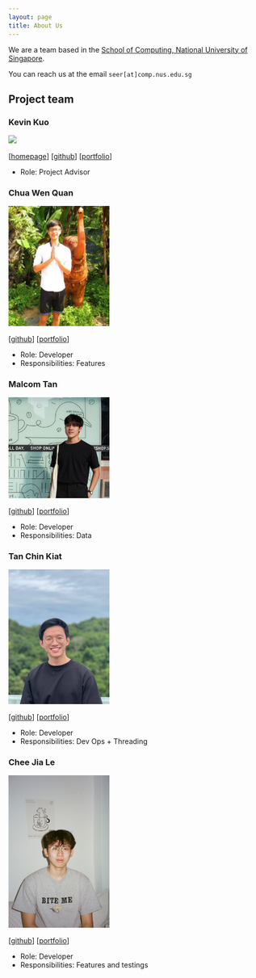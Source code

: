 ```yaml
---
layout: page
title: About Us
---
```


We are a team based in the [School of Computing, National University of Singapore](http://www.comp.nus.edu.sg).

You can reach us at the email `seer[at]comp.nus.edu.sg`

## Project team

### Kevin Kuo

<img src="images/johndoe.png" width="200px">

[[homepage](http://www.comp.nus.edu.sg/~damithch)]
[[github](https://github.com/johndoe)]
[[portfolio](team/johndoe.md)]

* Role: Project Advisor

### Chua Wen Quan

<img src="images/cwq2326.jpg" width="200px">

[[github](http://github.com/cwq2326)]
[[portfolio](team/johndoe.md)]

* Role: Developer
* Responsibilities: Features

### Malcom Tan

<img src="images/dannydakota.png" width="200px">

[[github](http://github.com/DannyDakota)] [[portfolio](team/dannydakota.md)]

* Role: Developer
* Responsibilities: Data

### Tan Chin Kiat

<img src="images/tanchinkiat99.png" width="200px">

[[github](http://github.com/tanchinkiat99)]
[[portfolio](team/tanchinkiat99.md)]

* Role: Developer
* Responsibilities: Dev Ops + Threading

### Chee Jia Le

<img src="images/jiale-c.png" width="200px">

[[github](http://github.com/jiale-c)]
[[portfolio](team/jiale-c.md)]

* Role: Developer
* Responsibilities: Features and testings
